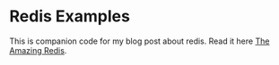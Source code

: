 # Redis Examples
This is companion code for my blog post about redis. Read it here [The Amazing Redis](https://medium.com/@naveed125/the-amazing-redis-620a621f3b2).
